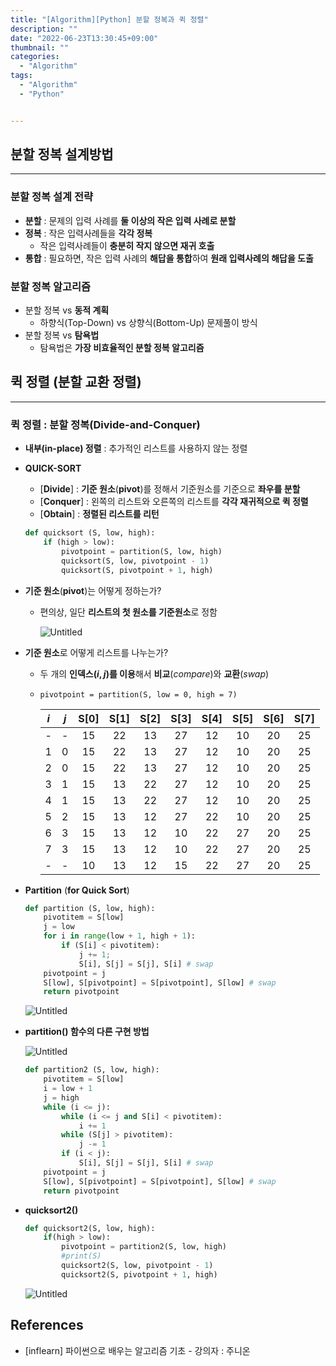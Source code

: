 ```yaml
---
title: "[Algorithm][Python] 분할 정복과 퀵 정렬"
description: ""
date: "2022-06-23T13:30:45+09:00"
thumbnail: ""
categories:
  - "Algorithm"
tags:
  - "Algorithm"
  - "Python"


---
```

<!--more-->

## 분할 정복 설계방법

---

### 분할 정복 설계 전략

- **분할** : 문제의 입력 사례를 **둘 이상의 작은 입력 사례로 분할**
- **정복** : 작은 입력사례들을 **각각 정복**
    - 작은 입력사례들이 **충분히 작지 않으면 재귀 호출**
- **통합** : 필요하면, 작은 입력 사례의 **해답을 통합**하여 **원래 입력사례의 해답을 도출**

### 분할 정복 알고리즘

- 분할 정복 vs **동적 계획**
    - 하향식(Top-Down) vs 상향식(Bottom-Up) 문제풀이 방식
- 분할 정복 vs **탐욕법**
    - 탐욕법은 **가장 비효율적인 분할 정복 알고리즘**

## 퀵 정렬 (분할 교환 정렬)

---

### **퀵 정렬** : 분할 정복(Divide-and-Conquer)

- **내부(in-place) 정렬** : 추가적인 리스트를 사용하지 않는 정렬
- **QUICK-SORT**
    - [**Divide**] : **기준 원소**(**pivot**)를 정해서 기준원소를 기준으로 **좌우를 분할**
    - [**Conquer**] : 왼쪽의 리스트와 오른쪽의 리스트를 **각각 재귀적으로 퀵 정렬**
    - [**Obtain**] : **정렬된 리스트를 리턴**
    
    ```python
    def quicksort (S, low, high):
    	if (high > low):
    		pivotpoint = partition(S, low, high)
    		quicksort(S, low, pivotpoint - 1)
    		quicksort(S, pivotpoint + 1, high)
    ```
    

- **기준 원소**(**pivot**)는 어떻게 정하는가?
    - 편의상, 일단 **리스트의 첫 원소를 기준원소**로 정함
        
        ![Untitled](/images/algorithm/lang_python/분할_정복과_퀵_정렬/Untitled.png)
        

- **기준 원소**로 어떻게 리스트를 나누는가?
    - 두 개의 **인덱스($i, j$)를 이용**해서 **비교**($compare$)와 **교환**($swap$)
    - `pivotpoint = partition(S, low = 0, high = 7)`
        
        
        | $i$ | $j$ | S[0] | S[1] | S[2] | S[3] | S[4] | S[5] | S[6] | S[7] |
        | :---: | :---: | :---: | :---: | :---: | :---: | :---: | :---: | :---: | :---: |
        | - | - | 15 | 22 | 13 | 27 | 12 | 10 | 20 | 25 |
        | 1 | 0 | 15 | 22 | 13 | 27 | 12 | 10 | 20 | 25 |
        | 2 | 0 | 15 | 22 | 13 | 27 | 12 | 10 | 20 | 25 |
        | 3 | 1 | 15 | 13 | 22 | 27 | 12 | 10 | 20 | 25 |
        | 4 | 1 | 15 | 13 | 22 | 27 | 12 | 10 | 20 | 25 |
        | 5 | 2 | 15 | 13 | 12 | 27 | 22 | 10 | 20 | 25 |
        | 6 | 3 | 15 | 13 | 12 | 10 | 22 | 27 | 20 | 25 |
        | 7 | 3 | 15 | 13 | 12 | 10 | 22 | 27 | 20 | 25 |
        | - | - | 10 | 13 | 12 | 15 | 22 | 27 | 20 | 25 |

- **Partition** (**for Quick Sort**)
    
    ```python
    def partition (S, low, high):
    	pivotitem = S[low]
    	j = low
    	for i in range(low + 1, high + 1):
    		if (S[i] < pivotitem):
    			j += 1;
    			S[i], S[j] = S[j], S[i] # swap
    	pivotpoint = j
    	S[low], S[pivotpoint] = S[pivotpoint], S[low] # swap
    	return pivotpoint
    ```
    
    ![Untitled](/images/algorithm/lang_python/분할_정복과_퀵_정렬/Untitled%201.png)
    

- **partition() 함수의 다른 구현 방법**
    
    ![Untitled](/images/algorithm/lang_python/분할_정복과_퀵_정렬/Untitled%202.png)
    
    ```python
    def partition2 (S, low, high):
    	pivotitem = S[low]
    	i = low + 1
    	j = high
    	while (i <= j):
    		while (i <= j and S[i] < pivotitem):
    			i += 1
    		while (S[j] > pivotitem):
    			j -= 1
    		if (i < j):
    			S[i], S[j] = S[j], S[i] # swap
    	pivotpoint = j
    	S[low], S[pivotpoint] = S[pivotpoint], S[low] # swap
    	return pivotpoint
    ```
    

- **quicksort2()**
    
    ```python
    def quicksort2(S, low, high):
    	if(high > low):
    		pivotpoint = partition2(S, low, high)
    		#print(S)
    		quicksort2(S, low, pivotpoint - 1)
    		quicksort2(S, pivotpoint + 1, high)
    ```
    
    ![Untitled](/images/algorithm/lang_python/분할_정복과_퀵_정렬/Untitled%203.png)
    

## References

- [inflearn] 파이썬으로 배우는 알고리즘 기초 - 강의자 : 주니온